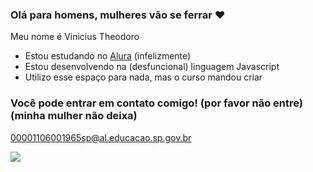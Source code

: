 ### Olá para homens, mulheres vão se ferrar ❤

Meu nome é Vinicius Theodoro

- Estou estudando no [Alura](https:/www.alura.com.br) (infelizmente)
- Estou desenvolvendo na (desfuncional) linguagem Javascript
- Utilizo esse espaço para nada, mas o curso mandou criar

### Você pode entrar em contato comigo! (por favor não entre)(minha mulher não deixa)

00001106001965sp@al.educacao.sp.gov.br

![](https://media.tenor.com/eT65efTNamoAAAAi/bonfire-darksouls.gif)
